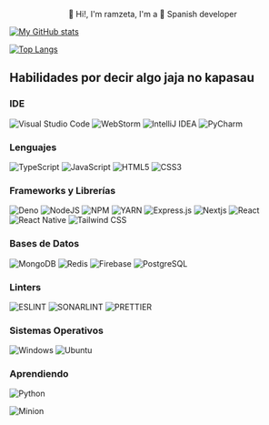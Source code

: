
<p align="center">
 👋 Hi!, I'm ramzeta, I'm a 🚀 Spanish  developer
</p>


[![My GitHub stats](https://github-readme-stats.vercel.app/api?username=ramzeta&show_icons=true&theme=dracula)](https://github.com/ramzeta/github-readme-stats)

[![Top Langs](https://github-readme-stats.vercel.app/api/top-langs/?username=ramzeta&layout=compact&theme=dracula)](https://github.com/ramzeta/github-readme-stats)

## Habilidades por decir algo jaja no kapasau

### IDE
![Visual Studio Code](https://img.shields.io/badge/Visual_Studio_Code-0078D4?logo=visual%20studio%20code&logoColor=white)
![WebStorm](https://img.shields.io/badge/WebStorm-2D76C0?logo=WebStorm&logoColor=white)
![IntelliJ IDEA](https://img.shields.io/badge/IntelliJ_IDEA-FC7F1D?logo=intellij-idea&logoColor=white)
![PyCharm](https://img.shields.io/badge/PyCharm-FFD43B?logo=PyCharm&logoColor=white)

### Lenguajes
![TypeScript](https://img.shields.io/badge/TypeScript-007ACC?logo=typescript&logoColor=white)
![JavaScript](https://img.shields.io/badge/JavaScript-323330?logo=javascript&logoColor=F7DF1E)
![HTML5](https://img.shields.io/badge/HTML5-E34F26?logo=html5&logoColor=white)
![CSS3](https://img.shields.io/badge/CSS3-1572B6?logo=css3&logoColor=white)

### Frameworks y Librerías 
![Deno](https://img.shields.io/badge/Deno-464647?logo=deno&logoColor=white)
![NodeJS](https://img.shields.io/badge/Node.js-339933?logo=nodedotjs&logoColor=white)
![NPM](https://img.shields.io/badge/NPM-CB3837?logo=npm&logoColor=white)
![YARN](https://img.shields.io/badge/YARN-2C8EBB?logo=yarn&logoColor=white)
![Express.js](https://img.shields.io/badge/Express.js-464647?logo=express&logoColor=white)
![Nextjs](https://img.shields.io/badge/next.js-292929?logo=nextdotjs&logoColor=white)
![React](https://img.shields.io/badge/React-20232A?logo=react&logoColor=61DAFB)
![React Native](https://img.shields.io/badge/React_Native-20232A?logo=react&logoColor=61DAFB)
![Tailwind CSS](https://img.shields.io/badge/Tailwind_CSS-38B2AC?logo=tailwind-css&logoColor=white)

### Bases de Datos
![MongoDB](https://img.shields.io/badge/MongoDB-4EA94B?logo=mongodb&logoColor=white)
![Redis](https://img.shields.io/badge/Redis-CC0000?logo=redis&logoColor=white)
![Firebase](https://img.shields.io/badge/Firebase-ffca28?logo=firebase&logoColor=white)
![PostgreSQL](https://img.shields.io/badge/PostgreSQL-316192?logo=postgresql&logoColor=white)

### Linters
![ESLINT](https://img.shields.io/badge/eslint-3A33D1?logo=eslint&logoColor=white)
![SONARLINT](https://img.shields.io/badge/SonarLint-CB2029?logo=sonarlint&logoColor=white)
![PRETTIER](https://img.shields.io/badge/prettier-1A2C34?logo=prettier&logoColor=F7BA3E)

### Sistemas Operativos
![Windows](https://img.shields.io/badge/Windows-0078D6?logo=windows&logoColor=white)
![Ubuntu](https://img.shields.io/badge/Ubuntu-0078D6?logo=Ubuntu&logoColor=orange)


### Aprendiendo
![Python](https://img.shields.io/badge/Python-FFD43B?logo=python&logoColor=blue)




![Minion](https://cdn.pixabay.com/photo/2019/05/03/11/40/smart-4175713_960_720.png)

